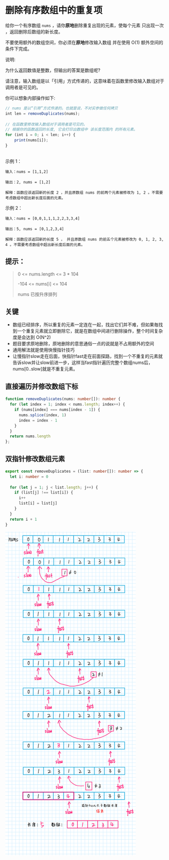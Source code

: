 # 删除有序数组中的重复项

给你一个有序数组 `nums` ，请你**原地**删除重复出现的元素，使每个元素 只出现一次 ，返回删除后数组的新长度。

不要使用额外的数组空间，你必须在**原地**修改输入数组 并在使用 O(1) 额外空间的条件下完成。

 

说明:

为什么返回数值是整数，但输出的答案是数组呢?

请注意，输入数组是以「引用」方式传递的，这意味着在函数里修改输入数组对于调用者是可见的。

你可以想象内部操作如下:
```ts
// nums 是以“引用”方式传递的。也就是说，不对实参做任何拷贝
int len = removeDuplicates(nums);

// 在函数里修改输入数组对于调用者是可见的。
// 根据你的函数返回的长度, 它会打印出数组中 该长度范围内 的所有元素。
for (int i = 0; i < len; i++) {
    print(nums[i]);
}
 
```
示例 1：
```
输入：nums = [1,1,2]

输出：2, nums = [1,2]

解释：函数应该返回新的长度 2 ，并且原数组 nums 的前两个元素被修改为 1, 2 。不需要考虑数组中超出新长度后面的元素。
```
示例 2：
```
输入：nums = [0,0,1,1,1,2,2,3,3,4]

输出：5, nums = [0,1,2,3,4]

解释：函数应该返回新的长度 5 ， 并且原数组 nums 的前五个元素被修改为 0, 1, 2, 3, 4 。不需要考虑数组中超出新长度后面的元素。
```

## 提示：

> 0 <= nums.length <= 3 * 104
> 
> -104 <= nums[i] <= 104
>
> nums 已按升序排列

## 关键

* 数组已经排序，所以重复的元素一定连在一起，找出它们并不难，但如果毎找到一个重复元素就立即删除它，就是在数组中间进行删除操作，整个时间复杂度是会达到 O(N^2)
* 题目要求原地删除，原地删除的意思通俗一点的说就是不占用额外的空间
* 通用解法就是使用快慢指针技巧
* 让慢指针slow走在后面，快指针fast走在前面探路，找到一个不重复的元素就告诉slow并让slow前进一步，这样当fast指针遍历完整个数组nums后，nums[0..slow]就是不重复元素。



## 直接遍历并修改数组下标
```ts
function removeDuplicates(nums: number[]): number {
  for (let index = 1; index < nums.length; index++) {
    if (nums[index] === nums[index - 1]) {
      nums.splice(index, 1)
      index = index - 1
    }
  }
  return nums.length
};
```

## 双指针修改数组元素
```ts
export const removeDuplicates = (list: number[]): number => {
  let i: number = 0

  for (let j = 1; j < list.length; j++) {
    if (list[j] !== list[i]) {
      i++
      list[i] = list[j]
    }
  }
  return i + 1
}
```
![](1.png)
